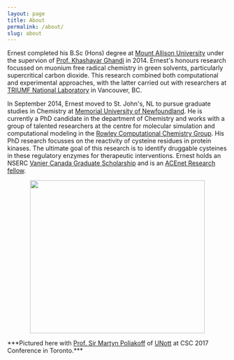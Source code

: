 ```yaml
---
layout: page
title: About
permalink: /about/
slug: about
---
```


Ernest completed his B.Sc (Hons) degree at <a href="https://www.mta.ca/" target="_blank">Mount Allison University</a> under the supervion of <a href="https://www.mta.ca/Community/Bios/Khashayar_Ghandi/Khashayar_Ghandi/" target="_blank">Prof. Khashayar Ghandi</a> in 2014. Ernest's honours research focussed on muonium free radical chemistry in green solvents, particularly supercritical carbon dioxide. This research combined both computational and experimental approaches, with the latter carried out with researchers at <a href="http://www.triumf.ca/" target="_blank">TRIUMF National Laboratory</a> in Vancouver, BC.
 
In September 2014, Ernest moved to St. John's, NL to pursue graduate studies in Chemistry at <a href="http://www.mun.ca/" target="_blank">Memorial University of Newfoundland</a>. He is currently a PhD candidate in the department of Chemistry and  works with a group of talented researchers at the centre for molecular simulation and computational modeling in the <a href="https://www.rowleygroup.net/group/" target="_blank">Rowley Computational Chemistry Group</a>. His PhD research focusses on the reactivity of cysteine residues in protein kinases. The ultimate goal of this research is to identify druggable cysteines in these regulatory enzymes for therapeutic interventions. Ernest holds an NSERC <a href="http://www.vanier.gc.ca/en/home-accueil.html" target="_blank">Vanier Canada Graduate Scholarship</a> and is an <a href="https://www.ace-net.ca/wiki/ACENET_Research_Fellowship_Program" target="_blank">ACEnet Research fellow</a>.
<br />
<p align="center">
  <img width="400" height="350" src="https://pbs.twimg.com/profile_images/910163796441825280/mGjbA5jV_400x400.jpg">
</p>
***Pictured here with <a href="https://en.wikipedia.org/wiki/Martyn_Poliakoff" target="_blank">Prof. Sir Martyn Poliakoff</a> of <a href="https://www.nottingham.ac.uk/" target="_blank">UNott</a> at CSC 2017 Conference in Toronto.***





